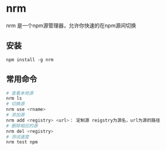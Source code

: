 # nrm
nrm 是一个npm源管理器，允许你快速的在npm源间切换

## 安装
`npm install -g nrm`

## 常用命令
```bash
# 查看本地源
nrm ls
# 切换源
nrm use <rname>
# 添加源
nrm add <registry> <url>： 定制源 reigstry为源名，url为源的路径
# 删除相应的源
nrm del <registry>
# 测试速度
nrm test npm
```